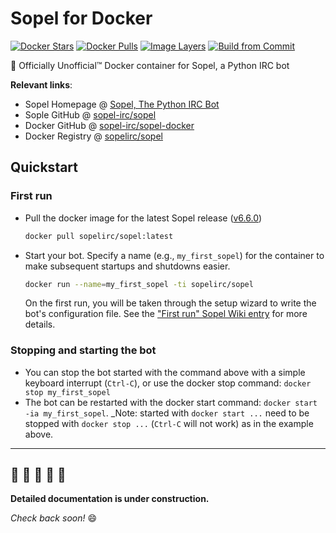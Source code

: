 # Sopel for Docker

[![Docker Stars](https://img.shields.io/docker/stars/sopelirc/sopel.svg)](https://hub.docker.com/r/sopelirc/sopel)
[![Docker Pulls](https://img.shields.io/docker/pulls/sopelirc/sopel.svg)](https://hub.docker.com/r/sopelirc/sopel)
[![Image Layers](https://images.microbadger.com/badges/image/sopelirc/sopel.svg)](https://microbadger.com/images/sopelirc/sopel)
[![Build from Commit](https://images.microbadger.com/badges/commit/sopelirc/sopel.svg)](https://microbadger.com/images/sopelirc/sopel)

:whale: Officially Unofficial™ Docker container for Sopel, a Python IRC bot

**Relevant links**:

* Sopel Homepage @ [Sopel, The Python IRC Bot](https://sopel.chat)
* Sople GitHub @ [sopel-irc/sopel](https://github.com/sopel-irc/sopel)
* Docker GitHub @ [sopel-irc/sopel-docker](https://github.com/sopel-irc/sopel-docker)
* Docker Registry @ [sopelirc/sopel](https://hub.docker.com/r/sopelirc/sopel)

## Quickstart

### First run

* Pull the docker image for the latest Sopel release ([v6.6.0]([https://github.com/sopel-irc/sopel/releases/tag/v6.6.0))

    ```bash
    docker pull sopelirc/sopel:latest
    ```

* Start your bot. Specify a name (e.g., `my_first_sopel`) for the container to make subsequent startups and shutdowns easier.

    ```bash
    docker run --name=my_first_sopel -ti sopelirc/sopel
    ```

    On the first run, you will be taken through the setup wizard to write the bot's configuration file. See the ["First run" Sopel Wiki entry](https://github.com/sopel-irc/sopel/wiki/Sopel-tutorial,-Part-1#first-run) for more details.

### Stopping and starting the bot

* You can stop the bot started with the command above with a simple keyboard interrupt (`Ctrl-C`), or use the docker stop command: `docker stop my_first_sopel`
* The bot can be restarted with the docker start command: `docker start -ia my_first_sopel`. _Note:  started with `docker start ...` need to be stopped with `docker stop ...` (`Ctrl-C` will not work) as in the example above.

---

## :construction: :construction: :construction: :construction: :construction: </h2>

**Detailed documentation is under construction.**

_Check back soon!_ :smile:

